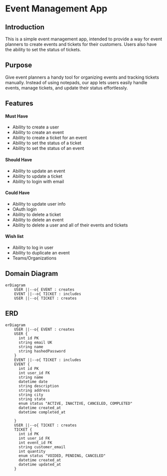 # Event Management App

## Introduction

This is a simple event management app, intended to provide a way for event planners to create events and tickets for their customers. Users also have the ability to set the status of tickets.

## Purpose

Give event planners a handy tool for organizing events and tracking tickets manually. Instead of using notepads, our app lets users easily handle events, manage tickets, and update their status effortlessly.

## Features

#### Must Have

- Ability to create a user
- Ability to create an event
- Ability to create a ticket for an event
- Ability to set the status of a ticket
- Ability to set the status of an event

####  Should Have

- Ability to update an event
- Ability to update a ticket
- Ability to login with email

#### Could Have

- Ability to update user info
- OAuth login
- Ability to delete a ticket
- Ability to delete an event
- Ability to delete a user and all of their events and tickets

#### Wish list

- Ability to log in user
- Ability to duplicate an event
- Teams/Organizations



## Domain Diagram
```mermaid
erDiagram
    USER ||--o{ EVENT : creates
    EVENT ||--o{ TICKET : includes
    USER ||--o{ TICKET : creates
```

## ERD
```mermaid
erDiagram
    USER ||--o{ EVENT : creates
    USER {
      int id PK
      string email UK
      string name
      string hashedPassword
    }
    EVENT ||--o{ TICKET : includes
    EVENT {
      int id PK
      int user_id FK
      string name
      datetime date
      string description
      string address
      string city
      string state
      enum status "ACTIVE, INACTIVE, CANCELED, COMPLETED"
      datetime created_at
      datetime completed_at

    }
    USER ||--o{ TICKET : creates
    TICKET {
      int id PK
      int user_id FK
      int event_id FK
      string customer_email
      int quantity
      enum status "VOIDED, PENDING, CANCELED"
      datetime created_at
      datetime updated_at
    }
```
